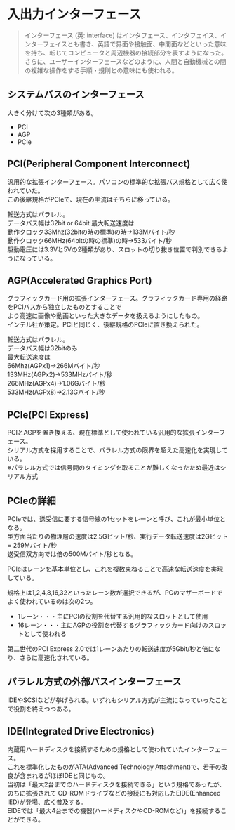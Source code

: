 # 入出力インターフェース

>インターフェース (英: interface) はインタフェース、インタフェイス、インターフェイスとも書き、英語で界面や接触面、中間面などといった意味を持ち、転じてコンピュータと周辺機器の接続部分を表すようになった。さらに、ユーザーインターフェースなどのように、人間と自動機械との間の複雑な操作をする手順・規則との意味にも使われる。

## システムバスのインターフェース

大きく分けて次の3種類がある。  

- PCI
- AGP
- PCIe

## PCI(Peripheral Component Interconnect)

汎用的な拡張インターフェース。パソコンの標準的な拡張バス規格として広く使われていた。  
この後継規格がPCIeで、現在の主流はそちらに移っている。  

転送方式はパラレル。  
データバス幅は32bit or 64bit
最大転送速度は  
動作クロック33Mhz(32bitの時の標準)の時→133Mバイト/秒  
動作クロック66MHz(64bitの時の標準)の時→533バイト/秒  
駆動電圧には3.3Vと5Vの2種類があり、スロットの切り抜き位置で判別できるようになっている。  

## AGP(Accelerated Graphics Port)

グラフィックカード用の拡張インターフェース。グラフィックカード専用の経路をPCIバスから独立したものとすることで  
より高速に画像や動画といった大きなデータを扱えるようにしたもの。  
インテル社が策定。PCIと同じく、後継規格のPCIeに置き換えられた。  

転送方式はパラレル。  
データバス幅は32bitのみ  
最大転送速度は  
66Mhz(AGPx1)→266Mバイト/秒  
133MHz(AGPx2)→533MHzバイト/秒  
266MHz(AGPx4)→1.06Gバイト/秒  
533MHz(AGPx8)→2.13Gバイト/秒


## PCIe(PCI Express)

PCIとAGPを置き換える、現在標準として使われている汎用的な拡張インターフェース。  
シリアル方式を採用することで、パラレル方式の限界を超えた高速化を実現している。  
※パラレル方式では信号間のタイミングを取ることが難しくなったため最近はシリアル方式  



## PCIeの詳細

PCIeでは、送受信に要する信号線の1セットをレーンと呼び、これが最小単位となる。  
型方面当たりの物理層の速度は2.5Gビット/秒、実行データ転送速度は2Gビット = 259Mバイト/秒   
送受信双方向では倍の500Mバイト/秒となる。

PCIeはレーンを基本単位とし、これを複数束ねることで高速な転送速度を実現している。  

規格上は1,2,4,8,16,32といったレーン数が選択できるが、PCのマザーボードでよく使われているのは次の2つ。  

- 1レーン・・・主にPCIの役割を代替する汎用的なスロットとして使用 
- 16レーン・・・主にAGPの役割を代替するグラフィックカード向けのスロットとして使われる  

第二世代のPCI Express 2.0では1レーンあたりの転送速度が5Gbit/秒と倍になり、さらに高速化されている。  


## パラレル方式の外部バスインターフェース

IDEやSCSIなどが挙げられる。いずれもシリアル方式が主流になっていったことで役割を終えつつある。  

## IDE(Integrated Drive Electronics)

内蔵用ハードディスクを接続するための規格として使われていたインターフェース。  
これを標準化したものがATA(Advanced Technology Attachment)で、若干の改良が含まれるがほぼIDEと同じもの。  
当初は「最大2台までのハードディスクを接続できる」という規格であったが、のちに拡張されて
CD-ROMドライブなどの接続にも対応したEIDE(Enhanced IED)が登場、広く普及する。  
EIDEでは「最大4台までの機器(ハードディスクやCD-ROMなど)」を接続することができる。
